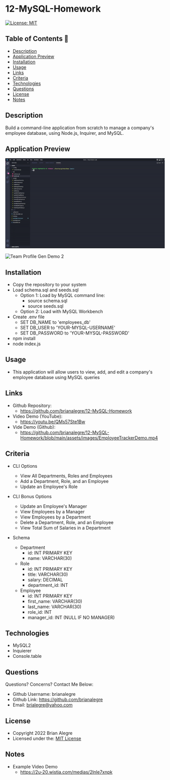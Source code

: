 # 12-MySQL-Homework
[![License: MIT](https://img.shields.io/badge/License-MIT-yellow.svg)](https://opensource.org/licenses/MIT)


## Table of Contents 📑
- [Description](#description)
- [Application Preview](#application-preview)
- [Installation](#installation)
- [Usage](#usage)
- [Links](#links)
- [Criteria](#criteria)
- [Technologies](#technologies)
- [Questions](#questions)
- [License](#license)
- [Notes](#notes)


## Description
Build a command-line application from scratch to manage a company's employee database, using Node.js, Inquirer, and MySQL.

## Application Preview
<p align="left">
    <img alt="Team Profile Gen Demo 1" src="./assets/images/EmployeeTrackerDemoGif1.gif">
</p>

<p align="left">
    <img alt="Team Profile Gen Demo 2" src="./assets/images/EmployeeTrackerDemoGif2.gif">
</p>

## Installation
- Copy the repository to your system
- Load schema.sql and seeds.sql
    - Option 1: Load by MySQL command line:
        - source schema.sql
        - source seeds.sql
    - Option 2: Load with MySQL Workbench
- Create .env file
    - SET DB_NAME to 'employees_db'
    - SET DB_USER to 'YOUR-MYSQL-USERNAME'
    - SET DB_PASSWORD to 'YOUR-MYSQL-PASSWORD'
- npm install
- node index.js

## Usage
- This application will allow users to view, add, and edit a company's employee database using MySQL queries

## Links
-   Github Repository:
    - https://github.com/brianalegre/12-MySQL-Homework
-   Video Demo (YouTube):
    - https://youtu.be/QMs57Ste1Bw
-   Vide Demo (Github):
    - https://github.com/brianalegre/12-MySQL-Homework/blob/main/assets/images/EmployeeTrackerDemo.mp4

## Criteria
- CLI Options
    - View All Departments, Roles and Employees
    - Add a Department, Role, and an Employee
    - Update an Employee's Role

- CLI Bonus Options
    - Update an Employee's Manager
    - View Employees by a Manager
    - View Employees by a Department
    - Delete a Department, Role, and an Employee
    - View Total Sum of Salaries in a Department

- Schema
    - Department
        - id: INT PRIMARY KEY
        - name: VARCHAR(30)
    - Role
        - id: INT PRIMARY KEY
        - title: VARCHAR(30)
        - salary: DECIMAL
        - department_id: INT
    - Employee
        - id: INT PRIMARY KEY
        - first_name: VARCHAR(30)
        - last_name: VARCHAR(30)
        - role_id: INT
        - manager_id: INT (NULL IF NO MANAGER)

## Technologies
- MySQL2
- Inquierer
- Console.table

## Questions
Questions? Concerns?  Contact Me Below:
- Github Username: brianalegre
- Github Link: https://github.com/brianalegre 
- Email: brialegre@yahoo.com

## License
- Copyright 2022 Brian Alegre
- Licensed under the: [MIT License](https://opensource.org/licenses/MIT) 

## Notes
- Example Video Demo
    - https://2u-20.wistia.com/medias/2lnle7xnpk
